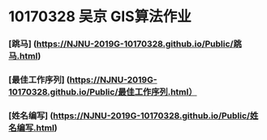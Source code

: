 10170328 吴京 GIS算法作业
=================
### [跳马] (https://NJNU-2019G-10170328.github.io/Public/跳马.html)
### [最佳工作序列] (https://NJNU-2019G-10170328.github.io/Public/最佳工作序列.html）
### [姓名编写] (https://NJNU-2019G-10170328.github.io/Public/姓名编写.html)
